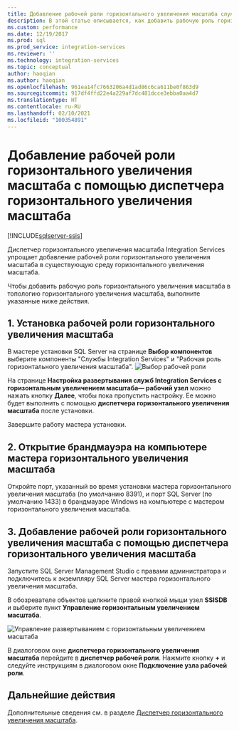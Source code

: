 ```yaml
---
title: Добавление рабочей роли горизонтального увеличения масштаба служб SSIS с помощью диспетчера Scale Out | Документы Майкрософт
description: В этой статье описывается, как добавить рабочую роль горизонтального увеличения масштаба в существующую среду горизонтального увеличения масштаба с помощью диспетчера горизонтального увеличения масштаба.
ms.custom: performance
ms.date: 12/19/2017
ms.prod: sql
ms.prod_service: integration-services
ms.reviewer: ''
ms.technology: integration-services
ms.topic: conceptual
author: haoqian
ms.author: haoqian
ms.openlocfilehash: 961ea14fc7663206a4d1ad86c6ca611be0f863d9
ms.sourcegitcommit: 917df4ffd22e4a229af7dc481dcce3ebba0aa4d7
ms.translationtype: HT
ms.contentlocale: ru-RU
ms.lasthandoff: 02/10/2021
ms.locfileid: "100354891"
---
```

# <a name="add-a-scale-out-worker-with-scale-out-manager"></a>Добавление рабочей роли горизонтального увеличения масштаба с помощью диспетчера горизонтального увеличения масштаба

[!INCLUDE[sqlserver-ssis](../../includes/applies-to-version/sqlserver-ssis.md)]



Диспетчер горизонтального увеличения масштаба Integration Services упрощает добавление рабочей роли горизонтального увеличения масштаба в существующую среду горизонтального увеличения масштаба. 

Чтобы добавить рабочую роль горизонтального увеличения масштаба в топологию горизонтального увеличения масштаба, выполните указанные ниже действия.

## <a name="1-install-scale-out-worker"></a>1. Установка рабочей роли горизонтального увеличения масштаба
В мастере установки SQL Server на странице **Выбор компонентов** выберите компоненты "Службы Integration Services" и "Рабочая роль горизонтального увеличения масштаба". 
![Выбор рабочей роли](media/feature-select-worker.PNG)

На странице **Настройка развертывания служб Integration Services с горизонтальным увеличением масштаба— рабочий узел** можно нажать кнопку **Далее**, чтобы пока пропустить настройку. Ее можно будет выполнить с помощью **диспетчера горизонтального увеличения масштаба** после установки.

Завершите работу мастера установки.

## <a name="2-open-the-firewall-on-the-scale-out-master-computer"></a>2. Открытие брандмауэра на компьютере мастера горизонтального увеличения масштаба
Откройте порт, указанный во время установки мастера горизонтального увеличения масштаба (по умолчанию 8391), и порт SQL Server (по умолчанию 1433) в брандмауэре Windows на компьютере с мастером горизонтального увеличения масштаба.

## <a name="3-add-a-scale-out-worker-with-scale-out-manager"></a>3. Добавление рабочей роли горизонтального увеличения масштаба с помощью диспетчера горизонтального увеличения масштаба
Запустите SQL Server Management Studio с правами администратора и подключитесь к экземпляру SQL Server мастера горизонтального увеличения масштаба.

В обозревателе объектов щелкните правой кнопкой мыши узел **SSISDB** и выберите пункт **Управление горизонтальным увеличением масштаба**. 

![Управление развертыванием с горизонтальным увеличением масштаба](media/manage-scale-out.PNG)

В диалоговом окне **диспетчера горизонтального увеличения масштаба** перейдите в **диспетчер рабочей роли**. Нажмите кнопку **+** и следуйте инструкциям в диалоговом окне **Подключение узла рабочей роли**. 

## <a name="next-steps"></a>Дальнейшие действия
Дополнительные сведения см. в разделе [Диспетчер горизонтального увеличения масштаба](integration-services-ssis-scale-out-manager.md).
